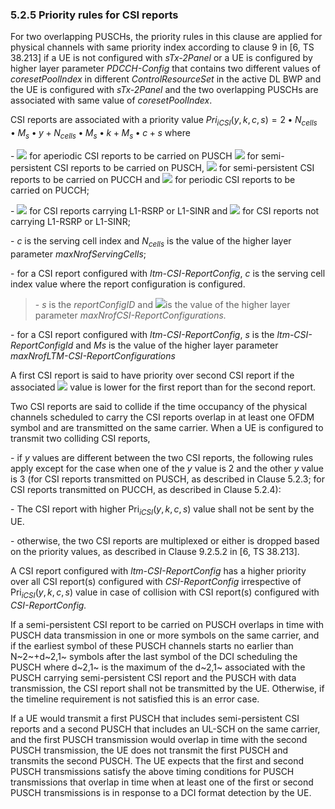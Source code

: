 ### 5.2.5 Priority rules for CSI reports

For two overlapping PUSCHs, the priority rules in this clause are
applied for physical channels with same priority index according to
clause 9 in \[6, TS 38.213\] if a UE is not configured with *sTx-2Panel*
or a UE is configured by higher layer parameter *PDCCH-Config* that
contains two different values of *coresetPoolIndex* in different
*ControlResourceSet* in the active DL BWP and the UE is configured with
*sTx-2Panel* and the two overlapping PUSCHs are associated with same
value of *coresetPoolIndex*.

CSI reports are associated with a priority value
${Pri}_{iCSI}(y,k,c,s) = 2 \bullet N_{cells} \bullet M_{s} \bullet y + N_{cells} \bullet M_{s} \bullet k + M_{s} \bullet c + s$
where

\- ![](media/image688.wmf) for aperiodic CSI reports to be carried on
PUSCH ![](media/image689.wmf) for semi-persistent CSI reports to be
carried on PUSCH, ![](media/image690.wmf) for semi-persistent CSI
reports to be carried on PUCCH and ![](media/image691.wmf) for periodic
CSI reports to be carried on PUCCH;

\- ![](media/image692.wmf) for CSI reports carrying L1-RSRP or L1-SINR
and ![](media/image693.wmf) for CSI reports not carrying L1-RSRP or
L1-SINR;

\- *c* is the serving cell index and $N_{cells}$ is the value of the
higher layer parameter *maxNrofServingCells*;

\- for a CSI report configured with *ltm-CSI-ReportConfig*, *c* is the
serving cell index value where the report configuration is configured.

> \- *s* is the *reportConfigID* and ![](media/image694.wmf)is the value
> of the higher layer parameter *maxNrofCSI-ReportConfigurations.*

\- for a CSI report configured with *ltm-CSI-ReportConfig*, *s* is the
*ltm-CSI-ReportConfigId* and *Ms* is the value of the higher layer
parameter *maxNrofLTM-CSI-ReportConfigurations*

A first CSI report is said to have priority over second CSI report if
the associated ![](media/image695.wmf) value is lower for the first
report than for the second report.

Two CSI reports are said to collide if the time occupancy of the
physical channels scheduled to carry the CSI reports overlap in at least
one OFDM symbol and are transmitted on the same carrier. When a UE is
configured to transmit two colliding CSI reports,

\- if *y* values are different between the two CSI reports, the
following rules apply except for the case when one of the *y* value is 2
and the other *y* value is 3 (for CSI reports transmitted on PUSCH, as
described in Clause 5.2.3; for CSI reports transmitted on PUCCH, as
described in Clause 5.2.4):

\- The CSI report with higher $\text{Pri}_{iCSI}^{}(y,k,c,s)$ value
shall not be sent by the UE.

\- otherwise, the two CSI reports are multiplexed or either is dropped
based on the priority values, as described in Clause 9.2.5.2 in \[6, TS
38.213\].

A CSI report configured with *ltm-CSI-ReportConfig* has a higher
priority over all CSI report(s) configured with *CSI-ReportConfig*
irrespective of $\text{Pri}_{iCSI}^{}(y,k,c,s)$ value in case of
collision with CSI report(s) configured with *CSI-ReportConfig.*

If a semi-persistent CSI report to be carried on PUSCH overlaps in time
with PUSCH data transmission in one or more symbols on the same carrier,
and if the earliest symbol of these PUSCH channels starts no earlier
than N~2~+d~2,1~ symbols after the last symbol of the DCI scheduling the
PUSCH where d~2,1~ is the maximum of the d~2,1~ associated with the
PUSCH carrying semi-persistent CSI report and the PUSCH with data
transmission, the CSI report shall not be transmitted by the UE.
Otherwise, if the timeline requirement is not satisfied this is an error
case.

If a UE would transmit a first PUSCH that includes semi-persistent CSI
reports and a second PUSCH that includes an UL-SCH on the same carrier,
and the first PUSCH transmission would overlap in time with the second
PUSCH transmission, the UE does not transmit the first PUSCH and
transmits the second PUSCH. The UE expects that the first and second
PUSCH transmissions satisfy the above timing conditions for PUSCH
transmissions that overlap in time when at least one of the first or
second PUSCH transmissions is in response to a DCI format detection by
the UE.
